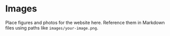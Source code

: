 # Images

Place figures and photos for the website here. Reference them in Markdown files using paths like `images/your-image.png`.
